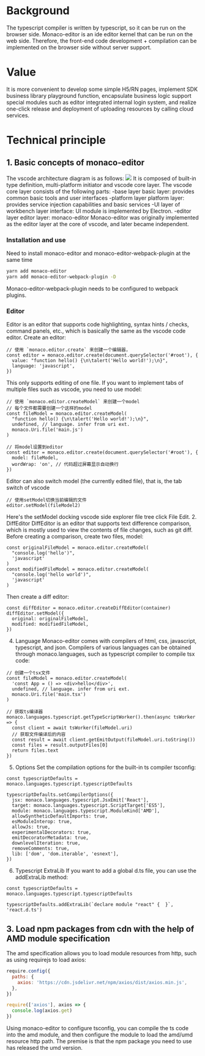 # Background
The typescript compiler is written by typescript, so it can be run on the browser side. Monaco-editor is an ide editor kernel that can be run on the web side. Therefore, the front-end code development + compilation can be implemented on the browser side without server support.
# Value
It is more convenient to develop some simple H5/RN pages, implement SDK business library playground function, encapsulate business logic support special modules such as editor integrated internal login system, and realize one-click release and deployment of uploading resources by calling cloud services.
# Technical principle
## 1. Basic concepts of monaco-editor
The vscode architecture diagram is as follows:
![](https://delftswa.gitbooks.io/desosa-2017/content/vscode/images-vscode/development-view-overview.png)
It is composed of built-in type definition, multi-platform initiator and vscode core layer.
The vscode core layer consists of the following parts:
-base layer basic layer: provides common basic tools and user interfaces
-platform layer platform layer: provides service injection capabilities and basic services
-UI layer of workbench layer interface: UI module is implemented by Electron.
-editor layer editor layer: monaco-editor
Monaco-editor was originally implemented as the editor layer at the core of vscode, and later became independent.
### Installation and use
Need to install monaco-editor and monaco-editor-webpack-plugin at the same time
```sh
yarn add monaco-editor
yarn add monaco-editor-webpack-plugin -D
```
Monaco-editor-webpack-plugin needs to be configured to webpack plugins.
### Editor
Editor is an editor that supports code highlighting, syntax hints / checks, command panels, etc., which is basically the same as the vscode code editor.
Create an editor:
```tsx
// 使用 `monaco.editor.create` 来创建一个编辑器，
const editor = monaco.editor.create(document.querySelector('#root'), {
  value: "function hello() {\n\talert('Hello world!');\n}",
  language: 'javascript',
})
```
This only supports editing of one file. If you want to implement tabs of multiple files such as vscode, you need to use model:
```tsx
// 使用 `monaco.editor.createModel` 来创建一个model
// 每个文件都需要创建一个这样的model
const fileModel = monaco.editor.createModel(
  "function hello() {\n\talert('Hello world!');\n}",
  undefined, // language. infer from uri ext.
  monaco.Uri.file('main.js')
)

// 将model设置到editor
const editor = monaco.editor.create(document.querySelector('#root'), {
  model: fileModel,
  wordWrap: 'on', // 代码超过屏幕显示自动换行
})
```
Editor can also switch model (the currently edited file), that is, the tab switch of vscode
```tsx
// 使用setModel切换当前编辑的文件
editor.setModel(fileModel2)
```
Here's the setModel docking vscode side explorer file tree click File Edit.
2. DiffEditor
DiffEditor is an editor that supports text difference comparison, which is mostly used to view the contents of file changes, such as git diff.
Before creating a comparison, create two files, model:
```tsx
const originalFileModel = monaco.editor.createModel(
  "console.log('hello')",
  'javascript'
)
const modifiedFileModel = monaco.editor.createModel(
  "console.log('hello world')",
  'javascript'
)
```
Then create a diff editor:
```tsx
const diffEditor = monaco.editor.createDiffEditor(container)
diffEditor.setModel({
  original: originalFileModel,
  modified: modifiedFileModel,
})
```
4. Language
Monaco-editor comes with compilers of html, css, javascript, typescript, and json. Compilers of various languages can be obtained through monaco.languages, such as typescript compiler to compile tsx code:
```tsx
// 创建一个tsx文件
const fileModel = monaco.editor.createModel(
  'const App = () => <div>hello</div>',
  undefined, // language. infer from uri ext.
  monaco.Uri.file('main.tsx')
)

// 获取ts编译器
monaco.languages.typescript.getTypeScriptWorker().then(async tsWorker => {
  const client = await tsWorker(fileModel.uri)
  // 获取文件编译后的内容
  const result = await client.getEmitOutput(fileModel.uri.toString())
  const files = result.outputFiles[0]
  return files.text
})
```
5. Options
Set the compilation options for the built-in ts compiler tsconfig:
```tsx
const typescriptDefaults = monaco.languages.typescript.typescriptDefaults

typescriptDefaults.setCompilerOptions({
  jsx: monaco.languages.typescript.JsxEmit['React'],
  target: monaco.languages.typescript.ScriptTarget['ES5'],
  module: monaco.languages.typescript.ModuleKind['AMD'],
  allowSyntheticDefaultImports: true,
  esModuleInterop: true,
  allowJs: true,
  experimentalDecorators: true,
  emitDecoratorMetadata: true,
  downlevelIteration: true,
  removeComments: true,
  lib: ['dom', 'dom.iterable', 'esnext'],
})
```
6. Typescript ExtraLib
If you want to add a global d.ts file, you can use the addExtraLib method:
```tsx
const typescriptDefaults = monaco.languages.typescript.typescriptDefaults

typescriptDefaults.addExtraLib(`declare module "react" {  }`, 'react.d.ts')
```
## 3. Load npm packages from cdn with the help of AMD module specification
The amd specification allows you to load module resources from http, such as using requirejs to load axios:
```js
require.config({
  paths: {
    axios: 'https://cdn.jsdelivr.net/npm/axios/dist/axios.min.js',
  },
})

require(['axios'], axios => {
  console.log(axios.get)
})
```
Using monaco-editor to configure tsconfig, you can compile the ts code into the amd module, and then configure the module to load the amd/umd resource http path. The premise is that the npm package you need to use has released the umd version.